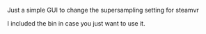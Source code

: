 Just a simple GUI to change the supersampling setting for steamvr

I included the bin in case you just want to use it.
